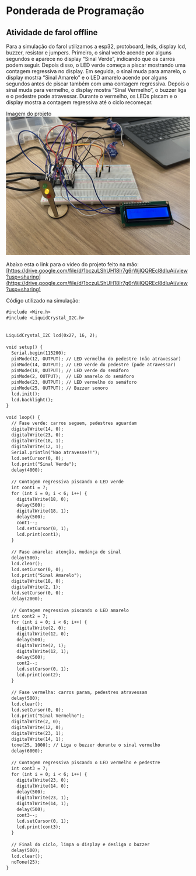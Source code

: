 # Ponderada de Programação

## Atividade de farol offline

Para a simulação do farol utilizamos a esp32, protoboard, leds, display lcd, buzzer, resistor e jumpers. Primeiro, o sinal verde acende por alguns segundos e aparece no display “Sinal Verde”, indicando que os carros podem seguir. Depois disso, o LED verde começa a piscar mostrando uma contagem regressiva no display. Em seguida, o sinal muda para amarelo, o display mostra “Sinal Amarelo” e o LED amarelo acende por alguns segundos antes de piscar também com uma contagem regressiva. Depois o sinal muda para vermelho, o display mostra “Sinal Vermelho”, o buzzer liga e o pedestre pode atravessar. Durante o vermelho, os LEDs piscam e o display mostra a contagem regressiva até o ciclo recomeçar.

Imagem do projeto
![/assets/imagem.jpeg](/assets/imagem.jpeg)

Abaixo esta o link para o video do projeto feito na mão: [https://drive.google.com/file/d/1bczuLShUH18Ir7g6rWjlQQREcl8dIuAi/view?usp=sharing](https://drive.google.com/file/d/1bczuLShUH18Ir7g6rWjlQQREcl8dIuAi/view?usp=sharing)

Código utilizado na simulação:

```
#include <Wire.h>
#include <LiquidCrystal_I2C.h>


LiquidCrystal_I2C lcd(0x27, 16, 2);

void setup() {
  Serial.begin(115200);
  pinMode(12, OUTPUT); // LED vermelho do pedestre (não atravessar)
  pinMode(14, OUTPUT); // LED verde do pedestre (pode atravessar)
  pinMode(18, OUTPUT); // LED verde do semáforo
  pinMode(2, OUTPUT);  // LED amarelo do semáforo
  pinMode(23, OUTPUT); // LED vermelho do semáforo
  pinMode(25, OUTPUT); // Buzzer sonoro
  lcd.init();
  lcd.backlight();
}

void loop() {
  // Fase verde: carros seguem, pedestres aguardam
  digitalWrite(14, 0);
  digitalWrite(23, 0);
  digitalWrite(18, 1);
  digitalWrite(12, 1);
  Serial.println("Nao atravesse!!");
  lcd.setCursor(0, 0);
  lcd.print("Sinal Verde");
  delay(4000);

  // Contagem regressiva piscando o LED verde
  int cont1 = 7;
  for (int i = 0; i < 6; i++) {
    digitalWrite(18, 0);
    delay(500);
    digitalWrite(18, 1);
    delay(500);
    cont1--;
    lcd.setCursor(0, 1);
    lcd.print(cont1);
  }

  // Fase amarela: atenção, mudança de sinal
  delay(500);
  lcd.clear();
  lcd.setCursor(0, 0);
  lcd.print("Sinal Amarelo");
  digitalWrite(18, 0);
  digitalWrite(2, 1);
  lcd.setCursor(0, 0);
  delay(2000);

  // Contagem regressiva piscando o LED amarelo
  int cont2 = 7;
  for (int i = 0; i < 6; i++) {
    digitalWrite(2, 0);
    digitalWrite(12, 0);
    delay(500);
    digitalWrite(2, 1);
    digitalWrite(12, 1);
    delay(500);
    cont2--;
    lcd.setCursor(0, 1);
    lcd.print(cont2);
  }

  // Fase vermelha: carros param, pedestres atravessam
  delay(500);
  lcd.clear();
  lcd.setCursor(0, 0);
  lcd.print("Sinal Vermelho");
  digitalWrite(2, 0);
  digitalWrite(12, 0);
  digitalWrite(23, 1);
  digitalWrite(14, 1);
  tone(25, 1000); // Liga o buzzer durante o sinal vermelho
  delay(6000);

  // Contagem regressiva piscando o LED vermelho e pedestre
  int cont3 = 7;
  for (int i = 0; i < 6; i++) {
    digitalWrite(23, 0);
    digitalWrite(14, 0);
    delay(500);
    digitalWrite(23, 1);
    digitalWrite(14, 1);
    delay(500);
    cont3--;
    lcd.setCursor(0, 1);
    lcd.print(cont3);
  }

  // Final do ciclo, limpa o display e desliga o buzzer
  delay(500);
  lcd.clear();
  noTone(25);
}

```
